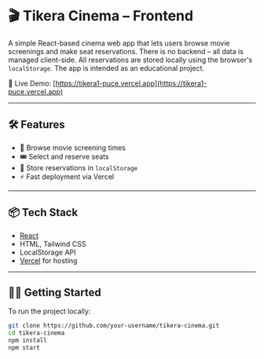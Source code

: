 # 🎬 Tikera Cinema – Frontend

A simple React-based cinema web app that lets users browse movie screenings and make seat reservations. 
There is no backend – all data is managed client-side. All reservations are stored locally using the browser's `localStorage`.
The app is intended as an educational project.

🚀 Live Demo: [https://tikera1-puce.vercel.app](https://tikera1-puce.vercel.app)

---

## 🛠️ Features

- 📅 Browse movie screening times
- 🎟️ Select and reserve seats
- 💾 Store reservations in `localStorage` 
- ⚡ Fast deployment via Vercel

---

## 📦 Tech Stack

- [React](https://reactjs.org/)
- HTML, Tailwind CSS
- LocalStorage API
- [Vercel](https://vercel.com/) for hosting

---

## 🧑‍💻 Getting Started

To run the project locally:

```bash
git clone https://github.com/your-username/tikera-cinema.git
cd tikera-cinema
npm install
npm start
```

